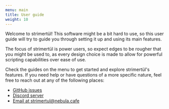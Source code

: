 ```yaml
---
menu: main
title: User guide
weight: 10
---
```


Welcome to strimertül! This software might be a bit hard to use, so this user guide will try to guide you through setting it up and using its main features.

The focus of strimertül is power users, so expect edges to be rougher that you might be used to, as every design choice is made to allow for powerful scripting capabilities over ease of use.

Check the guides on the menu to get started and explore strimertül's features. If you need help or have questions of a more specific nature, feel free to reach out at any of the following places:

- [GitHub issues](https://github.com/strimertul/strimertul/issues)
- [Discord server](https://nebula.cafe/discord)
- [Email at strimertul@nebula.cafe](mailto://strimertul@nebula.cafe)
